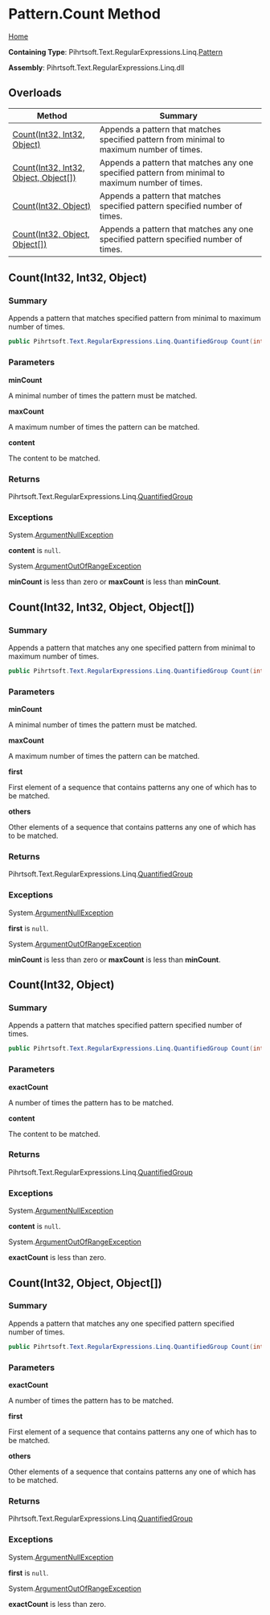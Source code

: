 # Pattern\.Count Method

[Home](../../../../../../README.md)

**Containing Type**: Pihrtsoft\.Text\.RegularExpressions\.Linq\.[Pattern](../README.md)

**Assembly**: Pihrtsoft\.Text\.RegularExpressions\.Linq\.dll

## Overloads

| Method | Summary |
| ------ | ------- |
| [Count(Int32, Int32, Object)](#Pihrtsoft_Text_RegularExpressions_Linq_Pattern_Count_System_Int32_System_Int32_System_Object_) | Appends a pattern that matches specified pattern from minimal to maximum number of times\. |
| [Count(Int32, Int32, Object, Object\[\])](#Pihrtsoft_Text_RegularExpressions_Linq_Pattern_Count_System_Int32_System_Int32_System_Object_System_Object___) | Appends a pattern that matches any one specified pattern from minimal to maximum number of times\. |
| [Count(Int32, Object)](#Pihrtsoft_Text_RegularExpressions_Linq_Pattern_Count_System_Int32_System_Object_) | Appends a pattern that matches specified pattern specified number of times\. |
| [Count(Int32, Object, Object\[\])](#Pihrtsoft_Text_RegularExpressions_Linq_Pattern_Count_System_Int32_System_Object_System_Object___) | Appends a pattern that matches any one specified pattern specified number of times\. |

## Count\(Int32, Int32, Object\) <a name="Pihrtsoft_Text_RegularExpressions_Linq_Pattern_Count_System_Int32_System_Int32_System_Object_"></a>

### Summary

Appends a pattern that matches specified pattern from minimal to maximum number of times\.

```csharp
public Pihrtsoft.Text.RegularExpressions.Linq.QuantifiedGroup Count(int minCount, int maxCount, object content)
```

### Parameters

**minCount**

A minimal number of times the pattern must be matched\.

**maxCount**

A maximum number of times the pattern can be matched\.

**content**

The content to be matched\.

### Returns

Pihrtsoft\.Text\.RegularExpressions\.Linq\.[QuantifiedGroup](../../QuantifiedGroup/README.md)

### Exceptions

System\.[ArgumentNullException](https://docs.microsoft.com/en-us/dotnet/api/system.argumentnullexception)

**content** is `null`\.

System\.[ArgumentOutOfRangeException](https://docs.microsoft.com/en-us/dotnet/api/system.argumentoutofrangeexception)

**minCount** is less than zero or **maxCount** is less than **minCount**\.

## Count\(Int32, Int32, Object, Object\[\]\) <a name="Pihrtsoft_Text_RegularExpressions_Linq_Pattern_Count_System_Int32_System_Int32_System_Object_System_Object___"></a>

### Summary

Appends a pattern that matches any one specified pattern from minimal to maximum number of times\.

```csharp
public Pihrtsoft.Text.RegularExpressions.Linq.QuantifiedGroup Count(int minCount, int maxCount, object first, params object[] others)
```

### Parameters

**minCount**

A minimal number of times the pattern must be matched\.

**maxCount**

A maximum number of times the pattern can be matched\.

**first**

First element of a sequence that contains patterns any one of which has to be matched\.

**others**

Other elements of a sequence that contains patterns any one of which has to be matched\.

### Returns

Pihrtsoft\.Text\.RegularExpressions\.Linq\.[QuantifiedGroup](../../QuantifiedGroup/README.md)

### Exceptions

System\.[ArgumentNullException](https://docs.microsoft.com/en-us/dotnet/api/system.argumentnullexception)

**first** is `null`\.

System\.[ArgumentOutOfRangeException](https://docs.microsoft.com/en-us/dotnet/api/system.argumentoutofrangeexception)

**minCount** is less than zero or **maxCount** is less than **minCount**\.

## Count\(Int32, Object\) <a name="Pihrtsoft_Text_RegularExpressions_Linq_Pattern_Count_System_Int32_System_Object_"></a>

### Summary

Appends a pattern that matches specified pattern specified number of times\.

```csharp
public Pihrtsoft.Text.RegularExpressions.Linq.QuantifiedGroup Count(int exactCount, object content)
```

### Parameters

**exactCount**

A number of times the pattern has to be matched\.

**content**

The content to be matched\.

### Returns

Pihrtsoft\.Text\.RegularExpressions\.Linq\.[QuantifiedGroup](../../QuantifiedGroup/README.md)

### Exceptions

System\.[ArgumentNullException](https://docs.microsoft.com/en-us/dotnet/api/system.argumentnullexception)

**content** is `null`\.

System\.[ArgumentOutOfRangeException](https://docs.microsoft.com/en-us/dotnet/api/system.argumentoutofrangeexception)

**exactCount** is less than zero\.

## Count\(Int32, Object, Object\[\]\) <a name="Pihrtsoft_Text_RegularExpressions_Linq_Pattern_Count_System_Int32_System_Object_System_Object___"></a>

### Summary

Appends a pattern that matches any one specified pattern specified number of times\.

```csharp
public Pihrtsoft.Text.RegularExpressions.Linq.QuantifiedGroup Count(int exactCount, object first, params object[] others)
```

### Parameters

**exactCount**

A number of times the pattern has to be matched\.

**first**

First element of a sequence that contains patterns any one of which has to be matched\.

**others**

Other elements of a sequence that contains patterns any one of which has to be matched\.

### Returns

Pihrtsoft\.Text\.RegularExpressions\.Linq\.[QuantifiedGroup](../../QuantifiedGroup/README.md)

### Exceptions

System\.[ArgumentNullException](https://docs.microsoft.com/en-us/dotnet/api/system.argumentnullexception)

**first** is `null`\.

System\.[ArgumentOutOfRangeException](https://docs.microsoft.com/en-us/dotnet/api/system.argumentoutofrangeexception)

**exactCount** is less than zero\.

